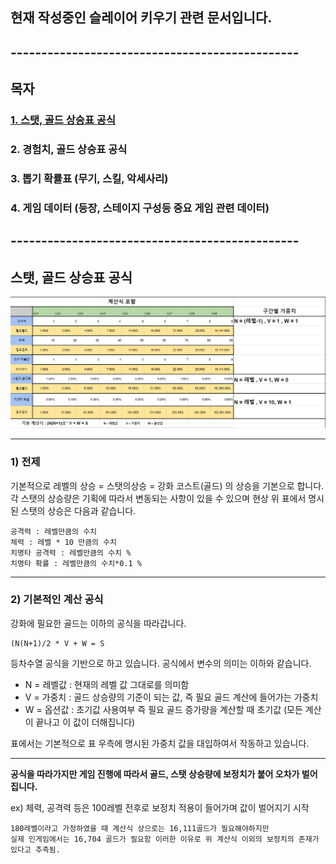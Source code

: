 ## 현재 작성중인 슬레이어 키우기 관련 문서입니다. 
##
## -----------------------------------------------
##
## 목자

### [1. 스탯, 골드 상승표 공식](#스탯-골드-상승표-공식)

### 2. 경험치, 골드 상승표 공식

### 3. 뽑기 확률표 (무기, 스킬, 악세사리)

### 4. 게임 데이터 (등장, 스테이지 구성등 중요 게임 관련 데이터)

##
## -----------------------------------------------
##
## 스탯, 골드 상승표 공식
![image.png1](image/Slayer_datashet.PNG)
***
### 1) 전제 
기본적으로 레벨의 상승 = 스탯의상승 = 강화 코스트(골드) 의 상승을 기본으로 합니다. 
각 스탯의 상승량은 기획에 따라서 변동되는 사항이 있을 수 있으며 
현상 위 표에서 명시된 스탯의 상승은 다음과 같습니다.
```
공격력 : 레벨만큼의 수치
체력 : 레벨 * 10 만큼의 수치
치명타 공격력 : 레벨만큼의 수치 %
치명타 확률 : 레벨만큼의 수치*0.1 %
```
***

### 2) 기본적인 계산 공식
강화에 필요한 골드는 이하의 공식을 따라갑니다.
```
(N(N+1)/2 * V + W = S
```
등차수열 공식을 기반으로 하고 있습니다. 공식에서 변수의 의미는 이하와 같습니다.
* N = 레벨값 : 현재의 레벨 값 그대로를 의미함
* V = 가중치 : 골드 상승량의 기준이 되는 값, 즉 필요 골드 계산에 들어가는 가중치 
* W = 옵션값 : 초기값 사용여부 즉 필요 골드 증가량을 계산할 때 초기값 (모든 계산이 끝나고 이 값이 더해집니다)


표에서는 기본적으로 표 우측에 명시된 가중치 값을 대입하여서 작동하고 있습니다.


***

**공식을 따라가지만 게임 진행에 따라서 골드, 스탯 상승량에 보정치가 붙어 오차가 벌어집니다.**

ex) 체력, 공격력 등은 100레벨 전후로 보정치 적용이 들어가며 값이 벌어지기 시작

```
180레벨이라고 가정하였을 때 계산식 상으로는 16,111골드가 필요해야하지만 
실제 인게임에서는 16,704 골드가 필요함 이러한 이유로 위 계산식 이외의 보정치의 존재가 있다고 추측됨.
```
